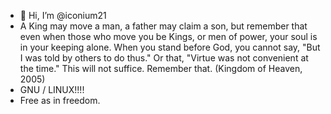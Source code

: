 - 👋 Hi, I’m @iconium21
- A King may move a man, a father may claim a son, but remember 
that even when those who move you be Kings, or men of power, 
your soul is in your keeping alone. 
When you stand before God, you cannot say, 
"But I was told by others to do thus." Or that,
 "Virtue was not convenient at the time."
 This will not suffice. Remember that. 
(Kingdom of Heaven, 2005)
- GNU / LINUX!!!!
- Free as in freedom.
<!---
iconium21/iconium21 is a ✨ special ✨ repository because its `README.md` (this file) appears on your GitHub profile.
You can click the Preview link to take a look at your changes.
--->
